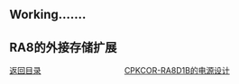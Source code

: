 ## Working.......

## RA8的外接存储扩展




[返回目录](01_overview.md)             [CPKCOR-RA8D1B的电源设计](09_powerdesign.md8_storage.md)
